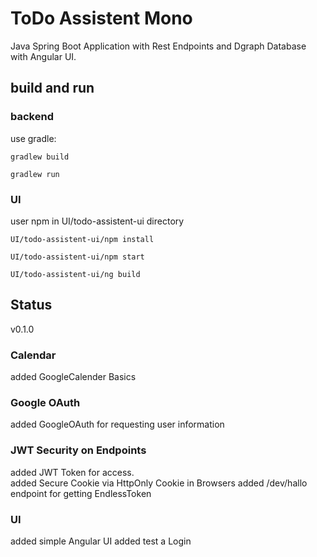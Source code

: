 # ToDo Assistent Mono
Java Spring Boot Application with Rest Endpoints and Dgraph Database
with Angular UI.

## build and run

### backend
use gradle:  
```
gradlew build

gradlew run
```

### UI
user npm in UI/todo-assistent-ui directory
```shell
UI/todo-assistent-ui/npm install

UI/todo-assistent-ui/npm start

UI/todo-assistent-ui/ng build
```

## Status
v0.1.0


### Calendar
added GoogleCalender Basics

### Google OAuth
added GoogleOAuth for requesting user information  

### JWT Security on Endpoints
added JWT Token for access.  
added Secure Cookie via HttpOnly Cookie in Browsers
added /dev/hallo endpoint for getting EndlessToken

### UI
added simple Angular UI
added test a Login

